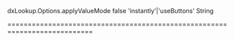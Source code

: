 <!--id-->dxLookup.Options.applyValueMode<!--/id-->
<!--merge--><!--/merge-->
<!--hidden-->false<!--/hidden-->
<!--acceptValues-->'instantly'|'useButtons'<!--/acceptValues-->
<!--type-->String<!--/type-->
===========================================================================
